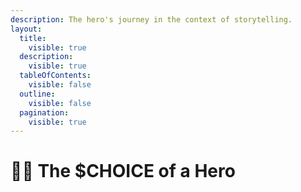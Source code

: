 ```yaml
---
description: The hero's journey in the context of storytelling.
layout:
  title:
    visible: true
  description:
    visible: true
  tableOfContents:
    visible: false
  outline:
    visible: false
  pagination:
    visible: true
---
```


# 🦸‍♀️ The $CHOICE of a Hero

